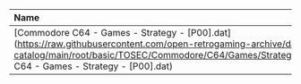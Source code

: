 |Name|Size|
|:---|---:|
|[Commodore C64 - Games - Strategy - [P00].dat](https://raw.githubusercontent.com/open-retrogaming-archive/dat-catalog/main/root/basic/TOSEC/Commodore/C64/Games/Strategy/[P00]/Commodore C64 - Games - Strategy - [P00].dat)|109815|
